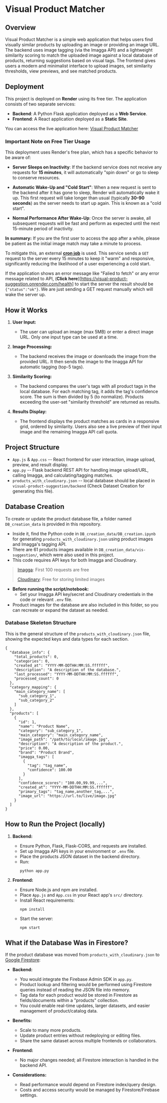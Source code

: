 # Visual Product Matcher

## Overview

Visual Product Matcher is a simple web application that helps users find visually similar products by uploading an image or providing an image URL. The backend uses image tagging (via the Imagga API) and a lightweight similarity scoring to match the uploaded image against a local database of products, returning suggestions based on visual tags. The frontend gives users a modern and minimalist interface to upload images, set similarity thresholds, view previews, and see matched products.


## Deployment

This project is deployed on **Render** using its free tier. The application consists of two separate services:

-   **Backend**: A Python Flask application deployed as a **Web Service**.
-   **Frontend**: A React application deployed as a **Static Site**.

You can access the live application here: [Visual Product Matcher](https://visual-product-suggestion-1.onrender.com/)

### Important Note on Free Tier Usage

This deployment uses Render's free plan, which has a specific behavior to be aware of:

-   **Server Sleeps on Inactivity**: If the backend service does not receive any requests for **15 minutes**, it will automatically "spin down" or go to sleep to conserve resources.

-   **Automatic Wake-Up and "Cold Start"**: When a new request is sent to the backend after it has gone to sleep, Render will automatically wake it up. This first request will take longer than usual (typically **30-90 seconds**) as the server needs to start up again. This is known as a "cold start".

-   **Normal Performance After Wake-Up**: Once the server is awake, all subsequent requests will be fast and perform as expected until the next 15-minute period of inactivity.

**In summary:** If you are the first user to access the app after a while, please be patient as the initial image match may take a minute to process.

To mitigate this, an external [**cron job**](https://cron-job.org/en/) is used. This service sends a `GET` request to the server every 15 minutes to keep it "warm" and responsive, significantly reducing the likelihood of a user experiencing a cold start.

If the application shows an error message like "Falied to fetch" or any error message related to API, (**Click here**)[https://visual-product-suggestion.onrender.com/health] to start the server the result should be ```{"status":"ok"}```. We are just sending a GET request manually which will wake the server up.    

## How it Works

1. **User Input:**
   - The user can upload an image (max 5MB) or enter a direct image URL. Only one input type can be used at a time.

2. **Image Processing:**
   - The backend receives the image or downloads the image from the provided URL. It then sends the image to the Imagga API for automatic tagging (top-5 tags).

3. **Similarity Scoring:**
   - The backend compares the user's tags with all product tags in the local database. For each matching tag, it adds the tag's confidence score. The sum is then divided by 5 (to normalize). Products exceeding the user-set "similarity threshold" are returned as results.

4. **Results Display:**
   - The frontend displays the product matches as cards in a responsive grid, ordered by similarity. Users also see a live preview of their input image and the remaining Imagga API call quota.

## Project Structure

- `App.js` & `App.css` -- React frontend for user interaction, image upload, preview, and result display.
- `app.py` -- Flask backend REST API for handling image upload/URL, calling Imagga, and calculating/tagging matches.
- `products_with_cloudinary.json` -- local database should be placed in `visual-product-suggestion/backend` (Check Dataset Creation for generating this file).

## Database Creation

To create or update the product database file, a folder named `DB_creation_data` is provided in this repository.
- Inside it, find the Python code in `DB_creation_data/DB_creation.ipynb` for generating `products_with_cloudinary.json` using product images and Imagga's tagging API.
- There are 61 products images available in `DB_creation_data/vis-suggestion/`, which were also used in this project.
- This code requires API keys for both Imagga and Cloudinary.

> [Imagga](https://imagga.com/): First 100 requests are free
>
> [Cloudinary](https://cloudinary.com/): Free for storing limited images

- **Before running the script/notebook:**
  - Set your Imagga API key/secret and Cloudinary credentials in the code or relevant `.env` file.
- Product images for the database are also included in this folder, so you can recreate or expand the dataset as needed.

### Database Skeleton Structure

This is the general structure of the `products_with_cloudinary.json` file, showing the expected keys and data types for each section.

```
{
  "database_info": {
    "total_products": 0,
    "categories": 0,
    "created_at": "YYYY-MM-DDTHH:MM:SS.ffffff",
    "description": "A description of the database.",
    "last_processed": "YYYY-MM-DDTHH:MM:SS.ffffff",
    "processed_count": 0
  },
  "category_mapping": {
    "main_category_name": [
      "sub_category_1",
      "sub_category_2"
    ]
  },
  "products": [
    {
      "id": 1,
      "name": "Product Name",
      "category": "sub_category_1",
      "main_category": "main_category_name",
      "image_path": "/path/to/local/image.jpg",
      "description": "A description of the product.",
      "price": 0.00,
      "brand": "Product Brand",
      "imagga_tags": [
        {
          "tag": "tag_name",
          "confidence": 100.00
        }
      ],
      "confidence_scores": "100.00,99.99,...",
      "created_at": "YYYY-MM-DDTHH:MM:SS.ffffff",
      "primary_tags": "tag_name,another_tag,...",
      "image_url": "https://url.to/live/image.jpg"
    }
  ]
}
```

## How to Run the Project (locally)

1. **Backend:**
   - Ensure Python, Flask, Flask-CORS, and requests are installed.
   - Set up Imagga API keys in your environment or `.env` file.
   - Place the products JSON dataset in the backend directory.
   - Run:
     ```
     python app.py
     ```

2. **Frontend:**
   - Ensure Node.js and npm are installed.
   - Place `App.js` and `App.css` in your React app's `src/` directory.
   - Install React requirements:
     ```
     npm install
     ```
   - Start the server:
     ```
     npm start
     ```

## What if the Database Was in Firestore?

If the product database was moved from `products_with_cloudinary.json` to [Google Firestore](https://firebase.google.com/docs/firestore):

- **Backend:**
  - You would integrate the Firebase Admin SDK in `app.py`.
  - Product lookup and filtering would be performed using Firestore queries instead of reading the JSON file into memory.
  - Tag data for each product would be stored in Firestore as fields/documents within a "products" collection.
  - You could enable real-time updates, larger datasets, and easier management of product/catalog data.

- **Benefits:**
  - Scale to many more products.
  - Update product entries without redeploying or editing files.
  - Share the same dataset across multiple frontends or collaborators.

- **Frontend:**
  - No major changes needed; all Firestore interaction is handled in the backend API.

- **Considerations:**
  - Read performance would depend on Firestore index/query design.
  - Costs and access security would be managed by Firestore/Firebase settings.
